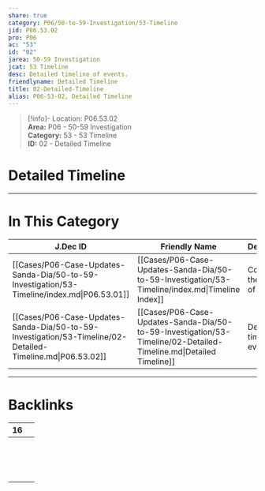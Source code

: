 ```yaml
---  
share: true  
category: P06/50-to-59-Investigation/53-Timeline  
jid: P06.53.02  
pro: P06  
ac: "53"  
id: "02"  
jarea: 50-59 Investigation  
jcat: 53 Timeline  
desc: Detailed timeline of events.  
friendlyname: Detailed Timeline  
title: 02-Detailed-Timeline  
alias: P06-53-02, Detailed Timeline  
---  
```

  
>[!info]- Location: P06.53.02  
>**Area:** P06 - 50-59 Investigation  
>**Category:** 53 - 53 Timeline  
>**ID:** 02 - Detailed Timeline  
  
# Detailed Timeline  
  
  
  
  
  
  
---  
# In This Category  
  
| J.Dec ID                                                                                                   | Friendly Name                                                                                                      | Description                      |  
| ---------------------------------------------------------------------------------------------------------- | ------------------------------------------------------------------------------------------------------------------ | -------------------------------- |  
| [[Cases/P06-Case-Updates-Sanda-Dia/50-to-59-Investigation/53-Timeline/index.md\|P06.53.01]]                | [[Cases/P06-Case-Updates-Sanda-Dia/50-to-59-Investigation/53-Timeline/index.md\|Timeline Index]]                   | Contains the timeline of events. |  
| [[Cases/P06-Case-Updates-Sanda-Dia/50-to-59-Investigation/53-Timeline/02-Detailed-Timeline.md\|P06.53.02]] | [[Cases/P06-Case-Updates-Sanda-Dia/50-to-59-Investigation/53-Timeline/02-Detailed-Timeline.md\|Detailed Timeline]] | Detailed timeline of events.     |  
  
  
---  
# Backlinks  
<div><table class="dataview table-view-table"><thead class="table-view-thead"><tr class="table-view-tr-header"><th class="table-view-th"><span></span><span class="dataview small-text">16</span></th><th class="table-view-th"><span></span></th></tr></thead><tbody class="table-view-tbody"><tr><td><span></span></td><td><span></span></td></tr><tr><td><span></span></td><td><span></span></td></tr><tr><td><span></span></td><td><span></span></td></tr><tr><td><span></span></td><td><span></span></td></tr><tr><td><span></span></td><td><span></span></td></tr><tr><td><span></span></td><td><span></span></td></tr><tr><td><span></span></td><td><span></span></td></tr><tr><td><span></span></td><td><span></span></td></tr><tr><td><span></span></td><td><span></span></td></tr><tr><td><span></span></td><td><span></span></td></tr><tr><td><span></span></td><td><span></span></td></tr><tr><td><span></span></td><td><span></span></td></tr><tr><td><span></span></td><td><span></span></td></tr><tr><td><span></span></td><td><span></span></td></tr><tr><td><span></span></td><td><span></span></td></tr></tbody></table></div>